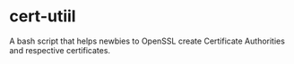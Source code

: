# cert-utiil
A bash script that helps newbies to OpenSSL create Certificate Authorities and respective certificates.
